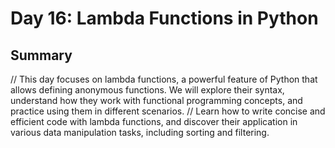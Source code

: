 
# Day 16: Lambda Functions in Python

## Summary
// This day focuses on lambda functions, a powerful feature of Python that allows defining anonymous functions. We will explore their syntax, understand how they work with functional programming concepts, and practice using them in different scenarios. 
// Learn how to write concise and efficient code with lambda functions, and discover their application in various data manipulation tasks, including sorting and filtering.

